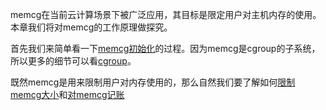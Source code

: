memcg在当前云计算场景下被广泛应用，其目标是限定用户对主机内存的使用。本章我们将对memcg的工作原理做探究。

首先我们来简单看一下[memcg初始化][1]的过程。因为memcg是cgroup的子系统，所以更多的细节可以看[cgroup][2]。

既然memcg是用来限制用户对内存使用的，那么自然我们要了解如何[限制memcg大小][3]和[对memcg记账][4]

[1]: /memcg/01-init_overview.md
[2]: /cgroup/00-index.md
[3]: /memcg/02-set_memcg_limit.md
[4]: /memcg/03-charge_memcg.md
